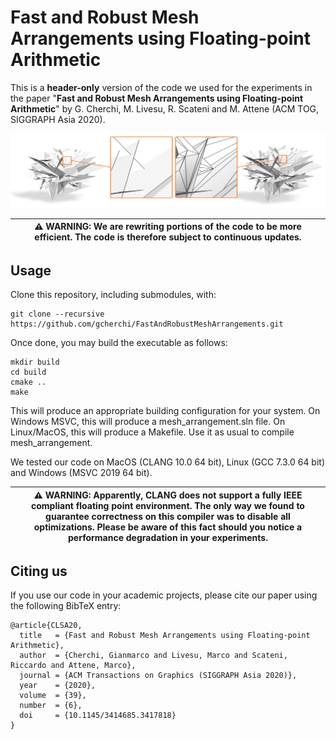 # Fast and Robust Mesh Arrangements using Floating-point Arithmetic

This is a <b>header-only</b> version of the code we used for the experiments in the paper "**Fast and Robust Mesh Arrangements using Floating-point Arithmetic**" by G. Cherchi, M. Livesu, R. Scateni and M. Attene (ACM TOG, SIGGRAPH Asia 2020). 

<p align="center"><img src="teaser_img.png"></p>

|:warning: WARNING: We are rewriting portions of the code to be more efficient. The code is therefore subject to continuous updates.  |
| --- |

## Usage
Clone this repository, including submodules, with:
```
git clone --recursive https://github.com/gcherchi/FastAndRobustMeshArrangements.git
```
Once done, you may build the executable as follows:
```
mkdir build
cd build
cmake ..
make
```
This will produce an appropriate building configuration for your system.
On Windows MSVC, this will produce a mesh_arrangement.sln file.
On Linux/MacOS, this will produce a Makefile. 
Use it as usual to compile mesh_arrangement.

We tested our code on MacOS (CLANG 10.0 64 bit), Linux (GCC 7.3.0 64 bit) and Windows (MSVC 2019 64 bit).

|:warning: WARNING: Apparently, CLANG does not support a fully IEEE compliant floating point environment. The only way we found to guarantee correctness on this compiler was to disable all optimizations. Please be aware of this fact should you notice a performance degradation in your experiments. |
| --- |

## Citing us
If you use our code in your academic projects, please cite our paper using the following BibTeX entry:
```
@article{CLSA20,
  title   = {Fast and Robust Mesh Arrangements using Floating-point Arithmetic},
  author  = {Cherchi, Gianmarco and Livesu, Marco and Scateni, Riccardo and Attene, Marco},
  journal = {ACM Transactions on Graphics (SIGGRAPH Asia 2020)},
  year    = {2020},
  volume  = {39},
  number  = {6},
  doi     = {10.1145/3414685.3417818}
}
```


